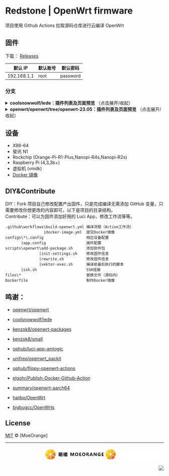 # Redstone | OpenWrt firmware

项目使用 Github Actions 拉取源码仓库进行云编译 OpenWrt

## 固件

下载： [Releases](https://github.com/c3p7f2/build-openwrt/releases)

| 默认 IP     | 默认账号 | 默认密码 |
| ----------- | -------- | -------- |
| 192.168.1.1 | root     | password |

### 分支

<details><summary><b>coolsnowwolf/lede：插件列表及页面预览</b> （点击展开/收起）</summary>
<img src="./img/preview-lede.png"/>

- luci-app-accesscontrol
- luci-app-adguardhome
- luci-app-aliyundrive-webdav
- luci-app-arpbind
- luci-app-autoreboot
- luci-app-cifs-mount
- luci-app-commands
- luci-app-ddns
- luci-app-design-config
- luci-app-diskman
- luci-app-filebrowser
- luci-app-filetransfer
- luci-app-firewall
- luci-app-frpc
- luci-app-ipsec-vpnd
- luci-app-mwan3
- luci-app-n2n
- luci-app-netdata
- luci-app-nfs
- luci-app-nlbwmon
- luci-app-nps
- luci-app-openclash
- luci-app-openvpn
- luci-app-pushbot
- luci-app-qbittorrent
- luci-app-qos
- luci-app-samba4
- luci-app-serverchan
- luci-app-smartdns
- luci-app-softethervpn
- luci-app-ssr-plus
- luci-app-syncdial
- luci-app-ttyd
- luci-app-turboacc
- luci-app-unblockmusic
- luci-app-upnp
- luci-app-usb-printer
- luci-app-vlmcsd
- luci-app-vsftpd
- luci-app-wireguard
- luci-app-wol
- luci-app-xlnetacc
- luci-app-zerotier
- luci-theme-argon
- luci-theme-bootstrap
- luci-theme-design
- luci-theme-material
- luci-theme-netgear

</details>

<details><summary><b>openwrt/openwrt/tree/openwrt-23.05：插件列表及页面预览</b> （点击展开/收起）</summary>

<img src="./img/preview-official.png"/>

- luci-app-OpenClash

</details>

## 设备

- X86-64
- 斐讯 N1
- Rockchip (Orange-Pi-R1-Plus,Nanopi-R4s,Nanopi-R2s)
- Raspberry Pi (4,3,3b+)
- 虚拟机 (vmdk)
- [Docker 镜像](https://hub.docker.com/r/shashiikora/openwrt-redstone)

## DIY&Contribute

DIY：Fork 项目自己修改配置产出固件，只是完成编译无需添加 GitHub 变量，只需要修改你想更改的内容即可，以下是项目的目录结构。  
Contribute：可以为固件添加好用的 Luci App，修改工作流等等。

```
.github\workflows\build-openwrt.yml 编译流程（Action工作流）
                 |docker-image.yml  提交Docker镜像
configs\*\.config                   相应设备配置
       |app.config                  插件配置
scripts\openwrt\add-package.sh      添加软件包
               |init-settings.sh    修改固件信息
               |rewrite.sh          修改固件信息
               |vektor-exec.sh      编译前最后执行的脚本
       |ssh.sh                      SSH连接
files\*                             替换文件（源码内）
Dockerfile                          制作Docker镜像
```

## 鸣谢：

- [openwrt/openwrt](https://github.com/openwrt/openwrt)
- [coolsnowwolf/lede](https://github.com/coolsnowwolf/lede)

- [kenzok8/openwrt-packages](https://github.com/kenzok8/openwrt-packages)
- [kenzok8/small](https://github.com/kenzok8/small)
- [ophub/luci-app-amlogic](https://github.com/ophub/luci-app-amlogic)

- [unifreq/openwrt_packit](https://github.com/unifreq/openwrt_packit)
- [ophub/flippy-openwrt-actions](https://github.com/ophub/flippy-openwrt-actions)
- [elgohr/Publish-Docker-Github-Action](https://github.com/elgohr/Publish-Docker-Github-Action)

- [summary/openwrt-aarch64](https://hub.docker.com/r/summary/openwrt-aarch64)
- [haiibo/OpenWrt](https://github.com/haiibo/OpenWrt)
- [bigbugcc/OpenWrts](https://github.com/bigbugcc/OpenWrts)

## License

[MIT](LICENSE) © [MoeOrange]

<hr/>

<div align="right" style=" margin-top:20px">

  <img src="./img/moeorange-dark.svg#gh-light-mode-only" width=auto height="35">

   <img src="./img/moeorange.svg#gh-dark-mode-only" width=auto height="35">
   
   <a href="https://badges.toozhao.com/stats/01H9AS9VDKAKXEWV8N076FSJ2Z" target="_blank"><img src="https://badges.toozhao.com/badges/01H9AS9VDKAKXEWV8N076FSJ2Z/green.svg"></a>
</div>
